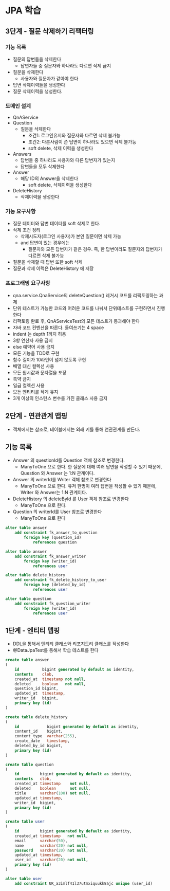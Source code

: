 # JPA 학습

## 3단계 - 질문 삭제하기 리팩터링

### 기능 목록

- 질문의 답변들을 삭제한다
    - 답변자들 중 질문자와 하나라도 다르면 삭제 금지
- 질문을 삭제한다
    - 사용자와 질문자가 같아야 한다
- 답변 삭제이력들을 생성한다
- 질문 삭제이력을 생성한다.

### 도메인 설계

- QnAService
- Question
    - 질문을 삭제한다
        - 조건1: 로그인유저와 질문자와 다르면 삭제 불가능
        - 조건2: 다른사람이 쓴 답변이 하나라도 있으면 삭제 불가능
        - soft delete, 삭제 이력을 생성한다
- Answers
    - 답변들 중 하나라도 사용자와 다른 답변자가 있는지
    - 답변들을 모두 삭제한다
- Answer
    - 해당 ID의 Answer을 삭제한다
        - soft delete, 삭제이력을 생성한다
- DeleteHistory
    - 삭제이력을 생성한다

### 기능 요구사항

- 질문 데이터와 답변 데이터를 soft 삭제로 한다.
- 삭제 조건 정리
    - 삭제시도자(로그인 사용자)가 본인 질문이면 삭제 가능
    - and 답변이 있는 경우에는
        - 질문자와 모든 답변자가 같은 경우. 즉, 한 답변이라도 질문자와 답변자가 다르면 삭제 불가능
- 질문을 삭제할 때 답변 또한 soft 삭제
- 질문과 삭제 이력은 DeleteHistory 에 저장

### 프로그래밍 요구사항

- qna.service.QnaService의 deleteQuestion() 레거시 코드를 리팩토링하는 과제
- 단위 테스트가 가능한 코드와 어려운 코드를 나눠서 단위테스트를 구현하면서 진행한다
- 리팩토링 완료 후, QnAServiceTest의 모든 테스트가 통과해야 한다
- 자바 코드 컨벤션을 따른다. 들여쓰기는 4 space
- indent 는 depth 1까지 허용
- 3항 연산자 사용 금지
- else 예약어 사용 금지
- 모든 기능을 TDD로 구현
- 함수 길이가 10라인이 넘지 않도록 구현
- 배열 대신 컬렉션 사용
- 모든 원시값과 문자열을 포장
- 축약 금지
- 일급 컬렉션 사용
- 모든 엔티티를 작게 유지
- 3개 이상의 인스턴스 변수를 가진 클래스 사용 금지

## 2단계 - 연관관계 맵핑

- 객체에서는 참조로, 테이블에서는 외래 키를 통해 연관관계를 만든다.

## 기능 목록

- Answer 의 questionId를 Question 객체 참조로 변경한다.
    - ManyToOne 으로 한다. 한 질문에 대해 여러 답변을 작성할 수 있기 때문에, Question 와 Answer 는 1:N 관계이다.
- Answer 의 writerId를 Writer 객체 참조로 변경한다
    - ManyToOne 으로 한다. 유저 한명이 여러 답변을 작성할 수 있기 때문에, Writer 와 Answer는 1:N 관계이다.
- DeleteHistory 의 deleteById 를 User 객체 참조로 변경한다
    - ManyToOne 으로 한다.
- Question 의 writerId를 User 참조로 변경한다
    - ManyToOne 으로 한다

```sql
alter table answer
    add constraint fk_answer_to_question
        foreign key (question_id)
            references question

alter table answer
    add constraint fk_answer_writer
        foreign key (writer_id)
            references user

alter table delete_history
    add constraint fk_delete_history_to_user
        foreign key (deleted_by_id)
            references user

alter table question
    add constraint fk_question_writer
        foreign key (writer_id)
            references user
```

## 1단계 - 엔티티 맵핑

- DDL을 통해서 엔티티 클래스와 리포지토리 클래스를 작성한다
- @DataJpaTest를 통해서 학습 테스트를 한다

```sql
create table answer
(
    id          bigint generated by default as identity,
    contents    clob,
    created_at  timestamp not null,
    deleted     boolean   not null,
    question_id bigint,
    updated_at  timestamp,
    writer_id   bigint,
    primary key (id)
)

create table delete_history
(
    id            bigint generated by default as identity,
    content_id    bigint,
    content_type  varchar(255),
    create_date   timestamp,
    deleted_by_id bigint,
    primary key (id)
)

create table question
(
    id         bigint generated by default as identity,
    contents   clob,
    created_at timestamp    not null,
    deleted    boolean      not null,
    title      varchar(100) not null,
    updated_at timestamp,
    writer_id  bigint,
    primary key (id)
)

create table user
(
    id         bigint generated by default as identity,
    created_at timestamp   not null,
    email      varchar(50),
    name       varchar(20) not null,
    password   varchar(20) not null,
    updated_at timestamp,
    user_id    varchar(20) not null,
    primary key (id)
)

alter table user
    add constraint UK_a3imlf41l37utmxiquukk8ajc unique (user_id)
```
